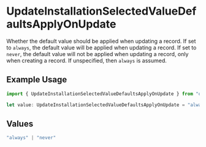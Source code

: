 # UpdateInstallationSelectedValueDefaultsApplyOnUpdate

Whether the default value should be applied when updating a record.
If set to `always`, the default value will be applied when updating a record.
If set to `never`, the default value will not be applied when updating a record,
only when creating a record.
If unspecified, then `always` is assumed.


## Example Usage

```typescript
import { UpdateInstallationSelectedValueDefaultsApplyOnUpdate } from "openapi/models/operations";

let value: UpdateInstallationSelectedValueDefaultsApplyOnUpdate = "always";
```

## Values

```typescript
"always" | "never"
```